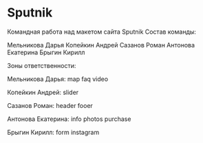 # Sputnik
Командная работа над макетом сайта Sputnik
Состав команды:

Мельникова Дарья
Копейкин Андрей
Сазанов Роман
Антонова Екатерина
Брыгин Кирилл

Зоны ответственности: 

Мельникова Дарья: 
map
faq
video

Копейкин Андрей:
slider

Сазанов Роман:
header
fooer

Антонова Екатерина: 
info
photos
purchase

Брыгин Кирилл:
form
instagram